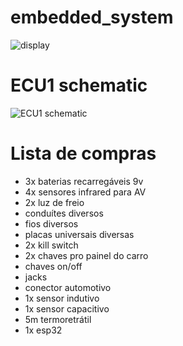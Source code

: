 # embedded_system

![display](https://user-images.githubusercontent.com/77392769/150213288-1d468784-25bb-448d-8827-183f61399e22.png)

# ECU1 schematic

![ECU1 schematic](https://github.com/Parahybaja/embedded_system/blob/main/hardware_ECU1/schematic.jpg)

# Lista de compras

* 3x baterias recarregáveis 9v
* 4x sensores infrared para AV
* 2x luz de freio
* conduítes diversos
* fios diversos
* placas universais diversas
* 2x kill switch
* 2x chaves pro painel do carro
* chaves on/off
* jacks
* conector automotivo
* 1x sensor indutivo
* 1x sensor capacitivo
* 5m termoretrátil
* 1x esp32